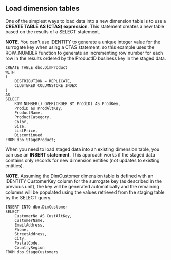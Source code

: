 ## Load dimension tables

One of the simplest ways to load data into a new dimension table is to use a **CREATE TABLE AS (CTAS) expression**. This statement creates a new table based on the results of a SELECT statement.

**NOTE**. You can't use IDENTITY to generate a unique integer value for the surrogate key when using a CTAS statement, so this example uses the ROW_NUMBER function to generate an incrementing row number for each row in the results ordered by the ProductID business key in the staged data.

    CREATE TABLE dbo.DimProduct
    WITH
    (
        DISTRIBUTION = REPLICATE,
        CLUSTERED COLUMNSTORE INDEX
    )
    AS
    SELECT 
        ROW_NUMBER() OVER(ORDER BY ProdID) AS ProdKey,
        ProdID as ProdAltKey,
        ProductName,
        ProductCategory,
        Color,
        Size,
        ListPrice,
        Discontinued
    FROM dbo.StageProduct;

When you need to load staged data into an existing dimension table, you can use an **INSERT statement**. This approach works if the staged data contains only records for new dimension entities (not updates to existing entities).

**NOTE**. Assuming the DimCustomer dimension table is defined with an IDENTITY CustomerKey column for the surrogate key (as described in the previous unit), the key will be generated automatically and the remaining columns will be populated using the values retrieved from the staging table by the SELECT query.

    INSERT INTO dbo.DimCustomer
    SELECT 
        CustomerNo AS CustAltKey,
        CustomerName,
        EmailAddress,
        Phone,
        StreetAddress,
        City,
        PostalCode,
        CountryRegion
    FROM dbo.StageCustomers